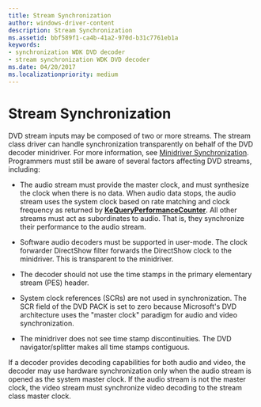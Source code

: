 ```yaml
---
title: Stream Synchronization
author: windows-driver-content
description: Stream Synchronization
ms.assetid: bbf589f1-ca4b-41a2-970d-b31c7761eb1a
keywords:
- synchronization WDK DVD decoder
- stream synchronization WDK DVD decoder
ms.date: 04/20/2017
ms.localizationpriority: medium
---
```


# Stream Synchronization





DVD stream inputs may be composed of two or more streams. The stream class driver can handle synchronization transparently on behalf of the DVD decoder minidriver. For more information, see [Minidriver Synchronization](minidriver-synchronization.md). Programmers must still be aware of several factors affecting DVD streams, including:

-   The audio stream must provide the master clock, and must synthesize the clock when there is no data. When audio data stops, the audio stream uses the system clock based on rate matching and clock frequency as returned by [**KeQueryPerformanceCounter**](https://msdn.microsoft.com/library/windows/hardware/ff553053). All other streams must act as subordinates to audio. That is, they synchronize their performance to the audio stream.

-   Software audio decoders must be supported in user-mode. The clock forwarder DirectShow filter forwards the DirectShow clock to the minidriver. This is transparent to the minidriver.

-   The decoder should not use the time stamps in the primary elementary stream (PES) header.

-   System clock references (SCRs) are not used in synchronization. The SCR field of the DVD PACK is set to zero because Microsoft's DVD architecture uses the "master clock" paradigm for audio and video synchronization.

-   The minidriver does not see time stamp discontinuities. The DVD navigator/splitter makes all time stamps contiguous.

If a decoder provides decoding capabilities for both audio and video, the decoder may use hardware synchronization only when the audio stream is opened as the system master clock. If the audio stream is not the master clock, the video stream must synchronize video decoding to the stream class master clock.

 

 




